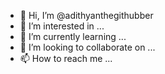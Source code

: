 - 👋 Hi, I’m @adithyanthegithubber
- 👀 I’m interested in ...
- 🌱 I’m currently learning ...
- 💞️ I’m looking to collaborate on ...
- 📫 How to reach me ...

<!---
adithyanthegithubber/adithyanthegithubber is a ✨ special ✨ repository because its `README.md` (this file) appears on your GitHub profile.
You can click the Preview link to take a look at your changes.
--->

